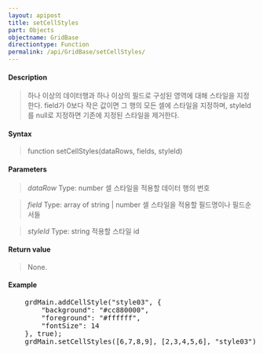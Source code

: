 ```yaml
---
layout: apipost
title: setCellStyles
part: Objects
objectname: GridBase
directiontype: Function
permalink: /api/GridBase/setCellStyles/
---
```



#### Description

> 하나 이상의 데이터행과 하나 이상의 필드로 구성된 영역에 대해 스타일을 지정한다.
> field가 0보다 작은 값이면 그 행의 모든 셀에 스타일을 지정하며, styleId를 null로 지정하면 기존에 지정된 스타일을 제거한다.

#### Syntax

> function setCellStyles(dataRows, fields, styleId)

#### Parameters

> *dataRow*
> Type: number
> 셀 스타일을 적용할 데이터 행의 번호

> *field*
> Type: array of string | number
> 셀 스타일을 적용할 필드명이나 필드순서들

> *styleId*
> Type: string
> 적용할 스타일 id

#### Return value

> None.

#### Example

<pre class="prettyprint">
    grdMain.addCellStyle("style03", {
        "background": "#cc880000",
        "foreground": "#ffffff",
        "fontSize": 14
    }, true);
    grdMain.setCellStyles([6,7,8,9], [2,3,4,5,6], "style03");
</pre>

